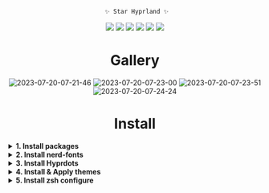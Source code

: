 <div align="justify">

<div align="center">

```ocaml
 ✨ Star Hyprland ✨
```

<p align="center">
  <img src="https://img.shields.io/badge/OS-Arch-f7768e?style=for-the-badge&logo=archlinux&logoColor=f7768e"/>
  <img src="https://img.shields.io/badge/Style-SHELL-9ece6a?style=for-the-badge&logo=gnubash&logoColor=9ece6a"/>
  <img src="https://img.shields.io/github/stars/SR-MyStar/Hyprdots?style=for-the-badge&logo=apachespark&logoColor=e0af68&color=e0af68" />
  <img src="https://img.shields.io/github/forks/SR-MyStar/Hyprdots?style=for-the-badge&logo=git&logoColor=7aa2f7&color=7aa2f7" />
  <img src="https://img.shields.io/github/issues/SR-MyStar/Hyprdots?style=for-the-badge&logo=cachet&logoColor=bb9af7&color=bb9af7" />
  <img src='https://img.shields.io/github/license/SR-MyStar/Hyprdots?style=for-the-badge&logo=GNU&label=License&color=7dcfff&logoColor=7dcfff'/>
</p>

# Gallery
![2023-07-20-07-21-46](https://github.com/SR-MyStar/Hyprdots/assets/139795416/6df727b3-c3c8-425c-aeb5-176a04143f6c)
![2023-07-20-07-23-00](https://github.com/SR-MyStar/Hyprdots/assets/139795416/4d68abb3-009a-449e-b1f9-c81248d38bc2)
![2023-07-20-07-23-51](https://github.com/SR-MyStar/Hyprdots/assets/139795416/8c327926-648d-476d-9acb-3b904c7e3535)
![2023-07-20-07-24-24](https://github.com/SR-MyStar/Hyprdots/assets/139795416/76742143-ad6e-4533-9f83-8ed66d47285d)
</div>

<div align="center">

# Install

</div>

<details>
<summary><b>1. Install packages</b></summary>

```Bash
yay -S hyprland wlroots xdg-desktop-portal-hyprland xorg-xwayland \ 
        waybar-mpris-git waybar-hyprland-git hyprpicker \
        firefox \
        mpv mpvpaper \
        wf-recorder \
        zsh \
        wezterm \
        wlogout \
        dunst \
        fcitx5 \
        xfce-polkit \
        cava \
        python rust \
        grim slurp \
        jq \
        wl-clipboard \
        rofi \
        lolcat \
        nemo \
        fortune-mod fortune-mod-zh \
        lib32-pipewire lib32-pipewire-jack lib32-pipewire-v4l2 pipewire pipewire-alsa pipewire-docs pipewire-jack pipewire-pulse pipewire-roc pipewire-x11-bell pipewire-zeroconf \
        highlight \
        exa \
        vim \
        cowsay \
        neofetch \
        light \
        libnotify \
        bottom \
        gtk-engine-murrine \
        gnome-themes-extra lib32-gnome-themes-extra \
```
</details>

<details>
<summary><b>2. Install nerd-fonts</b></summary>

```Bash
yay -S nerd-fonts-git
```

</details>

<details>
<summary><b>3. Install Hyprdots</b></summary>

```Bash
cd ~
git clone https://github.com/SR-MyStar/Hyprdots.git .hyprdots
cd hyprdots
chmod +x ./install.sh
./install.sh
```

<div align="center">

# Don't removed ~/.hyprdots directory!!!

</div>

</details>

<details>
<summary><b>4. Install & Apply themes</b></summary>

## Install Tokyonight gtk theme

```Bash
git clone https://github.com/Fausto-Korpsvart/Tokyo-Night-GTK-Theme.git
cd Tokyo-Night-GTK-Theme/
sudo mv themes/ /usr/share/themes/
cd ..
rm -rv Tokyo-Night-GTK-Theme
```

## Install Cursor theme

```Bash
yay -S catppuccin-cursors-mocha
```

## Install icon theme

```Bash
yay -S papirus-folders
```

## Apply themes

```Bash
~/.config/hypr/scripts/gtkthemes-bkp
```

</details>

<details>
<summary><b>5. Install zsh configure</b></summary>

```Bash
bash -c "$(curl --fail --show-error --silent --location https://raw.githubusercontent.com/zdharma-continuum/zinit/HEAD/scripts/install.sh)"
```

</details>

